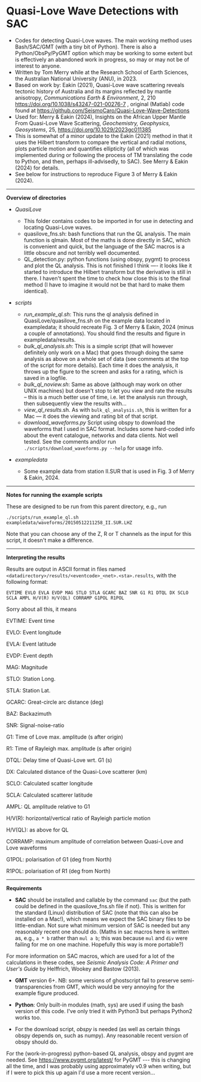 # Quasi-Love Wave Detections with SAC
- Codes for detecting Quasi-Love waves. The main working method uses Bash/SAC/GMT (with a tiny bit of Python). There is also a Python/ObsPy/PyGMT option which may be working to some extent but is effectively an abandoned work in progress, so may or may not be of interest to anyone.
- Written by Tom Merry while at the Research School of Earth Sciences, the Australian National University (ANU), in 2023.
- Based on work by: Eakin (2021), Quasi-Love wave scattering reveals tectonic history of Australia and its margins reflected by mantle anisotropy, _Communications Earth & Environment_, 2, 210 https://doi.org/10.1038/s43247-021-00276-7 , original (Matlab) code found at https://github.com/SeismoCaro/Quasi-Love-Wave-Detections
- Used for: Merry & Eakin (2024), Insights on the African Upper Mantle From Quasi-Love Wave Scattering, _Geochemistry, Geophysics, Geosystems_, 25, https://doi.org/10.1029/2023gc011385 
- This is somewhat of a minor update to the Eakin (2021) method in that it uses the Hilbert transform to compare the vertical and radial motions, plots particle motion and quantifies ellipticity (all of which was implemented during or following the process of TM translating the code to Python, and then, perhaps ill-advisedly, to SAC). See Merry & Eakin (2024) for details.
- See below for instructions to reproduce Figure 3 of Merry & Eakin (2024).

***

**Overview of directories**

- *QuasiLove*
  - This folder contains codes to be imported in for use in detecting and locating Quasi-Love waves.
  - quasilove_fns.sh: bash functions that run the QL analysis. The main function is qlmain. Most of the maths is done directly in SAC, which is convenient and quick, but the language of the SAC macros is a little obscure and not terribly well documented. 
  - QL_detection.py: python functions (using obspy, pygmt) to process and plot the QL analysis. This is not finished I think —- it looks like it started to introduce the Hilbert transform but the derivative is still in there. I haven't spent the time to check how close this is to the final method (I have to imagine it would not be that hard to make them identical).

- *scripts*
  - *run_example_ql.sh*: This runs the ql analysis defined in QuasiLove/quasilove_fns.sh on the example data located in exampledata; it should recreate Fig. 3 of Merry & Eakin, 2024 (minus a couple of annotations). You should find the results and figure in exampledata/results.
  - *bulk_ql_analysis.sh*: This is a simple script (that will however definitely only work on a Mac) that goes through doing the same analysis as above on a whole set of data (see comments at the top of the script for more details). Each time it does the analysis, it throws up the figure to the screen and asks for a rating, which is saved in a logfile.
  - *bulk_ql_noview.sh*: Same as above (although may work on other UNIX machines) but doesn't stop to let you view and rate the results – this is a much better use of time, i.e. let the analysis run through, then subsequently view the results with...
  - *view_ql_results*.sh. As with ```bulk_ql_analysis.sh```, this is written for a Mac — it does the viewing and rating bit of that script.
  - *download_waveforms.py* Script using obspy to download the waveforms that I used in SAC format. Includes some hard-coded info about the event catalogue, networks and data clients. Not well tested. See the comments and/or run ```./scripts/download_waveforms.py --help``` for usage info.

- *exampledata*
  - Some example data from station II.SUR that is used in Fig. 3 of Merry & Eakin, 2024.

***

**Notes for running the example scripts**

These are designed to be run from this parent directory, e.g., run 

```./scripts/run_example_ql.sh exampledata/waveforms/20150512211258_II.SUR.LHZ```

Note that you can choose any of the Z, R or T channels as the input for this script, it doesn't make a difference.

***

**Interpreting the results**

Results are output in ASCII format in files named ```<datadirectory>/results/<eventcode>_<net>.<sta>.results```, with the following format:

```EVTIME EVLO EVLA EVDP MAG STLO STLA GCARC BAZ SNR G1 R1 DTQL DX SCLO SCLA AMPL H/V(R) H/V(QL) CORRAMP G1POL R1POL```

Sorry about all this, it means

EVTIME: Event time 

EVLO: Event longitude 

EVLA: Event latitude 

EVDP: Event depth 

MAG: Magnitude 

STLO: Station Long. 

STLA: Station Lat. 

GCARC: Great-circle arc distance (deg) 

BAZ: Backazimuth 

SNR: Signal-noise-ratio 

G1: Time of Love max. amplitude (s after origin)

R1: Time of Rayleigh max. amplitude (s after origin)

DTQL: Delay time of Quasi-Love wrt. G1 (s)

DX: Calculated distance of the Quasi-Love scatterer (km)

SCLO: Calculated scatter longitude

SCLA: Calculated scatterer latitude

AMPL: QL amplitude relative to G1

H/V(R): horizontal/vertical ratio of Rayleigh particle motion

H/V(QL): as above for QL

CORRAMP: maximum amplitude of correlation between Quasi-Love and Love waveforms

G1POL: polarisation of G1 (deg from North)

R1POL: polarisation of R1 (deg from North)


***

**Requirements**

-  **SAC** should be installed and callable by the command ```sac``` (but the path could be defined in the quasilove_fns.sh file if not). This is written for the standard (Linux) distribution of SAC (note that this can also be installed on a Mac!), which means we expect the SAC binary files to be little-endian. Not sure what minimum version of SAC is needed but any reasonably recent one should do. (Maths in sac macros here is written as, e.g., ```a * b``` rather than ```mul a b```; this was because ```mul``` and ```div``` were failing for me on one machine. Hopefully this way is more portable?)

  For more information on SAC macros, which are used for a lot of the calculations in these codes, see _Seismic Analysis Code: A Primer and User's Guide_ by Helffrich, Wookey and Bastow (2013).

-  **GMT** version 6+. NB: some versions of ghostscript fail to preserve semi-transparencies from GMT, which would be very annoying for the example figure produced.

-  **Python**: Only built-in modules (math, sys) are used if using the bash version of this code. I've only tried it with Python3 but perhaps Python2 works too.

-  For the download script, *obspy* is needed (as well as certain things obspy depends on, such as numpy). Any reasonable recent version of obspy should do.

For the (work-in-progress) python-based QL analysis, obspy and pygmt are needed. See https://www.pygmt.org/latest/ for PyGMT --- this is changing all the time, and I was probably using approximately v0.9 when writing, but if I were to pick this up again I'd use a more recent version...
